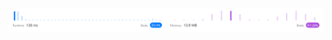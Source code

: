 ![Results of First Unique Character in a String.](https://github.com/ccbrantley/LeetCode/blob/main/387-FirstUniqueCharacterinaString/image.png)
